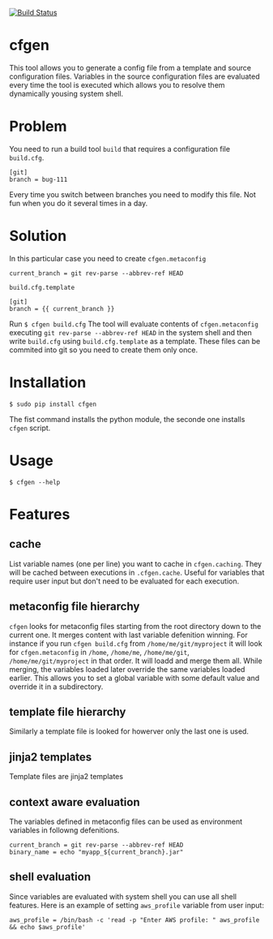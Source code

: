 [![Build Status](https://travis-ci.org/rzhilkibaev/cfgen.png?branch=master)](https://travis-ci.org/rzhilkibaev/cfgen)

# cfgen
This tool allows you to generate a config file from a template and source configuration files. Variables in the source configuration files are evaluated every time the tool is executed which allows you to resolve them dynamically yousing system shell.

# Problem
You need to run a build tool `build` that requires a configuration file `build.cfg`.
```
[git]
branch = bug-111
```
Every time you switch between branches you need to modify this file. Not fun when you do it several times in a day.

# Solution
In this particular case you need to create `cfgen.metaconfig`
```
current_branch = git rev-parse --abbrev-ref HEAD
```
`build.cfg.template`
```
[git]
branch = {{ current_branch }}
```
Run `$ cfgen build.cfg`
The tool will evaluate contents of `cfgen.metaconfig` executing `git rev-parse --abbrev-ref HEAD` in the system shell and then write `build.cfg` using `build.cfg.template` as a template. These files can be commited into git so you need to create them only once.

# Installation
```
$ sudo pip install cfgen
```
The fist command installs the python module, the seconde one installs `cfgen` script.

# Usage

`$ cfgen --help`

# Features
## cache
List variable names (one per line) you want to cache in `cfgen.caching`. They will be cached between executions in `.cfgen.cache`. Useful for variables that require user input but don't need to be evaluated for each execution.
## metaconfig file hierarchy
`cfgen` looks for metaconfig files starting from the root directory down to the current one. It merges content with last variable defenition winning. For instance if you run `cfgen build.cfg` from `/home/me/git/myproject` it will look for `cfgen.metaconfig` in `/home`, `/home/me`, `/home/me/git`, `/home/me/git/myproject` in that order. It will loadd and merge them all. While merging, the variables loaded later override the same variables loaded earlier. This allows you to set a global variable with some default value and override it in a subdirectory.
## template file hierarchy
Similarly a template file is looked for howerver only the last one is used.
## jinja2 templates
Template files are jinja2 templates
## context aware evaluation
The variables defined in metaconfig files can be used as environment variables in followng defenitions.
```
current_branch = git rev-parse --abbrev-ref HEAD
binary_name = echo "myapp_${current_branch}.jar"
```
## shell evaluation
Since variables are evaluated with system shell you can use all shell features. Here is an example of setting `aws_profile` variable from user input:
```
aws_profile = /bin/bash -c 'read -p "Enter AWS profile: " aws_profile && echo $aws_profile'
```
